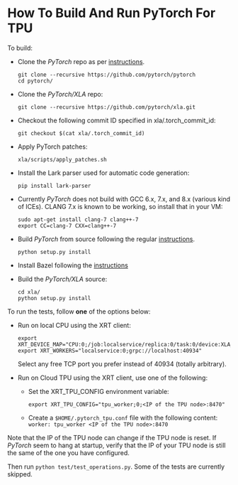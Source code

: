 # How To Build And Run PyTorch For TPU

To build:

* Clone the _PyTorch_ repo as per [instructions](https://github.com/pytorch/pytorch#from-source).

  ```
  git clone --recursive https://github.com/pytorch/pytorch
  cd pytorch/
  ```

* Clone the _PyTorch/XLA_ repo:

  ```
  git clone --recursive https://github.com/pytorch/xla.git
  ```

* Checkout the following commit ID specified in xla/.torch_commit_id:

  ```
  git checkout $(cat xla/.torch_commit_id)
  ```

* Apply PyTorch patches:

  ```
  xla/scripts/apply_patches.sh
  ```

* Install the Lark parser used for automatic code generation:

  ```
  pip install lark-parser
  ```

* Currently _PyTorch_ does not build with GCC 6.x, 7.x, and 8.x (various kind of ICEs). CLANG 7.x is known to be working, so install that in your VM:

  ```
  sudo apt-get install clang-7 clang++-7
  export CC=clang-7 CXX=clang++-7
  ```

* Build _PyTorch_ from source following the regular [instructions](https://github.com/pytorch/pytorch#from-source).

  ```
  python setup.py install
  ```

* Install Bazel following the [instructions](https://docs.bazel.build/versions/master/install.html)

* Build the _PyTorch/XLA_ source:

  ```
  cd xla/
  python setup.py install
  ```

To run the tests, follow __one__ of the options below:

* Run on local CPU using the XRT client:

  ```
  export XRT_DEVICE_MAP="CPU:0;/job:localservice/replica:0/task:0/device:XLA_CPU:0"
  export XRT_WORKERS="localservice:0;grpc://localhost:40934"
  ```

  Select any free TCP port you prefer instead of 40934 (totally arbitrary).

* Run on Cloud TPU using the XRT client, use one of the following:

  - Set the XRT_TPU_CONFIG environment variable:

    ```
    export XRT_TPU_CONFIG="tpu_worker;0;<IP of the TPU node>:8470"
    ```

  - Create a `$HOME/.pytorch_tpu.conf` file with the following content: `worker: tpu_worker <IP of the TPU node>:8470`


Note that the IP of the TPU node can change if the TPU node is reset. If _PyTorch_
seem to hang at startup, verify that the IP of your TPU node is still the same of
the one you have configured.


Then run `python test/test_operations.py`. Some of the tests are currently skipped.
